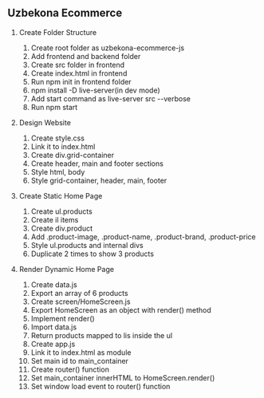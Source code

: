 ## Uzbekona Ecommerce

1. Create Folder Structure

   1. Create root folder as uzbekona-ecommerce-js
   2. Add frontend and backend folder
   3. Create src folder in frontend
   4. Create index.html in frontend
   5. Run npm init in frontend folder
   6. npm install -D live-server(in dev mode)
   7. Add start command as live-server src --verbose
   8. Run npm start

2. Design Website

   1. Create style.css
   2. Link it to index.html
   3. Create div.grid-container
   4. Create header, main and footer sections
   5. Style html, body
   6. Style grid-container, header, main, footer

3. Create Static Home Page

   1. Create ul.products
   2. Create il items
   3. Create div.product
   4. Add .product-image, .product-name, .product-brand, .product-price
   5. Style ul.products and internal divs
   6. Duplicate 2 times to show 3 products

4. Render Dynamic Home Page

   1. Create data.js
   2. Export an array of 6 products
   3. Create screen/HomeScreen.js
   4. Export HomeScreen as an object with render() method
   5. Implement render()
   6. Import data.js
   7. Return products mapped to lis inside the ul
   8. Create app.js
   9. Link it to index.html as module
   10. Set main id to main_container
   11. Create router() function
   12. Set main_container innerHTML to HomeScreen.render()
   13. Set window load event to router() function
